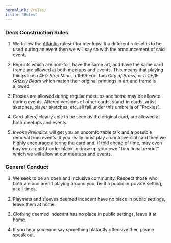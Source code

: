 ```yaml
---
permalink: /rules/
title: "Rules"
---
```


### Deck Construction Rules

1. We follow the [Atlantic][1] ruleset for meetups. If a different ruleset is to be used during an event then we will say so with the announcement of said event.

2. Reprints which are non-foil, have the same art, and have the same card frame are allowed at both meetups and events. This means that playing things like a 4ED *Strip Mine*, a 1996 Eric Tam *City of Brass*, or a CE/IE *Grizzly Bears* which match their original printings in art and frame is allowed.

3. Proxies are allowed during regular meetups and some may be allowed during events. Altered versions of other cards, stand-in cards, artist sketches, player sketches, etc. all fall under this umbrella of "Proxies".

4. Card alters, clearly able to be seen as the original card, are allowed at both meetups and events.

5. *Invoke Prejudice* will get you an uncomfortable talk and a possible removal from events. If you really must play a controversial card then we highly encourage altering the card and, if told ahead of time, may even buy you a gold-border blank to draw up your own "functional reprint" which we will allow at our meetups and events.


### General Conduct

1. We seek to be an open and inclusive community. Respect those who both are and aren't playing around you, be it a public or private setting, at all times.

2. Playmats and sleeves deemed indecent have no place in public settings, leave them at home.

3. Clothing deemed indecent has no place in public settings, leave it at home.

4. If you hear someone say something blatantly offensive then please speak out.

[1]: https://sentineloldschoolmtg.com/atlantic-93-94/ "Atlantic 93/94 Magic Rules"
